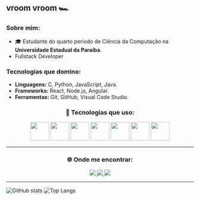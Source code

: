 ## vroom vroom 🏎️

### Sobre mim:
- 🎓 Estudante do quarto período de Ciência da Computação na **Universidade Estadual da Paraíba**.
- Fullstack Developer

### Tecnologias que domino:
- **Linguagens:** C, Python, JavaScript, Java.
- **Frameworks:** React, Node.js, Angular.
- **Ferramentas:** Git, GitHub, Visual Code Studio.

<div align="center">

### 🚀 Tecnologias que uso:

<img src="https://cdn.jsdelivr.net/gh/devicons/devicon/icons/html5/html5-original.svg" width="50px" />
<img src="https://cdn.jsdelivr.net/gh/devicons/devicon/icons/css3/css3-original.svg" width="50px" />
<img src="https://cdn.jsdelivr.net/gh/devicons/devicon/icons/javascript/javascript-original.svg" width="50px" />
<img src="https://cdn.jsdelivr.net/gh/devicons/devicon/icons/python/python-original.svg" width="50px" />
<img src="https://cdn.jsdelivr.net/gh/devicons/devicon/icons/java/java-original.svg" width="50px" />
<img src="https://cdn.jsdelivr.net/gh/devicons/devicon/icons/nodejs/nodejs-original.svg" width="50px" />
<img src="https://cdn.jsdelivr.net/gh/devicons/devicon/icons/react/react-original.svg" width="50px" />

---

### 🌐 Onde me encontrar:

<a href="https://instagram.com/bryanzcosta" target="_blank">
  <img src="https://img.shields.io/badge/Instagram-E4405F?style=for-the-badge&logo=instagram&logoColor=white" />
</a>

<a href="https://linkedin.com/in/bryany2" target="_blank">
  <img src="https://img.shields.io/badge/LinkedIn-0077B5?style=for-the-badge&logo=linkedin&logoColor=white" />
</a>

<a href="mailto:bryanandrade236@gmail.com">
  <img src="https://img.shields.io/badge/Gmail-333333?style=for-the-badge&logo=gmail&logoColor=white" />
</a>

</div>

---

![GitHub stats](https://github-readme-stats.vercel.app/api?username=y2ppi&theme=dracula)
![Top Langs](https://github-readme-stats.vercel.app/api/top-langs/?username=y2ppi&layout=compact&theme=dracula)
